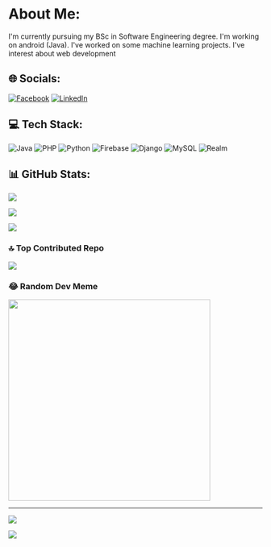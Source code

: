 # About Me:
I'm currently pursuing my BSc in Software Engineering degree. I'm working on android (Java). I've worked on some machine learning projects. I've interest about web development


## 🌐 Socials:
[![Facebook](https://img.shields.io/badge/Facebook-%231877F2.svg?logo=Facebook&logoColor=white)](https://facebook.com/www.facebook.com/1Shishir) [![LinkedIn](https://img.shields.io/badge/LinkedIn-%230077B5.svg?logo=linkedin&logoColor=white)](https://linkedin.com/in/www.linkdin.com/ln/1shishir) 

## 💻 Tech Stack:

![Java](https://img.shields.io/badge/java-%23ED8B00.svg?style=flat-square&logo=openjdk&logoColor=white) ![PHP](https://img.shields.io/badge/php-%23777BB4.svg?style=flat-square&logo=php&logoColor=white) ![Python](https://img.shields.io/badge/python-3670A0?style=flat-square&logo=python&logoColor=ffdd54) ![Firebase](https://img.shields.io/badge/firebase-%23039BE5.svg?style=flat-square&logo=firebase) ![Django](https://img.shields.io/badge/django-%23092E20.svg?style=flat-square&logo=django&logoColor=white) ![MySQL](https://img.shields.io/badge/mysql-%2300000f.svg?style=flat-square&logo=mysql&logoColor=white) ![Realm](https://img.shields.io/badge/Realm-39477F?style=flat-square&logo=realm&logoColor=white)
## 📊 GitHub Stats:

![](https://github-readme-stats.vercel.app/api?username=1Shishir&theme=dark&hide_border=false&include_all_commits=true&count_private=true)<br/>

![](https://github-readme-streak-stats.herokuapp.com/?user=1Shishir&theme=dark&hide_border=false)<br/>

![](https://github-readme-stats.vercel.app/api/top-langs/?username=1Shishir&theme=dark&hide_border=false&include_all_commits=true&count_private=true&layout=compact)

<!--
## 🏆 GitHub Trophies
![](https://github-profile-trophy.vercel.app/?username=1Shishir&theme=dracula&no-frame=false&no-bg=true&margin-w=4)
-->

### 🔝 Top Contributed Repo
![](https://github-contributor-stats.vercel.app/api?username=1Shishir&limit=5&theme=dracula&combine_all_yearly_contributions=true)

### 😂 Random Dev Meme
<img src='https://randommeme-five.vercel.app/' style="height: 400px;"/>

---

[![](https://visitcount.itsvg.in/api?id=1Shishir&icon=0&color=0)](https://visitcount.itsvg.in)

![](https://quotes-github-readme.vercel.app/api?type=horizontal&theme=dark)


<!-- Proudly created with GPRM ( https://gprm.itsvg.in ) -->